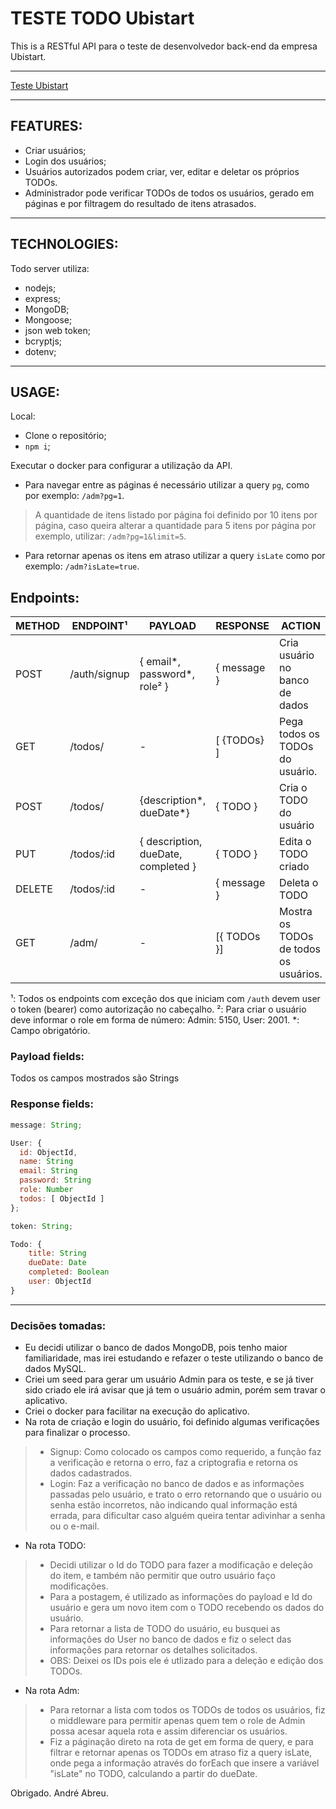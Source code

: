 # TESTE TODO Ubistart

This is a RESTful API para o teste de desenvolvedor back-end da empresa Ubistart.

---

[Teste Ubistart](https://github.com/andrezo88/testeUbistart)

---

## FEATURES:

- Criar usuários;
- Login dos usuários;
- Usuários autorizados podem criar, ver, editar e deletar os próprios TODOs.
- Administrador pode verificar TODOs de todos os usuários, gerado em páginas e por filtragem do resultado de itens atrasados.

---

## TECHNOLOGIES:

Todo server utiliza:

- nodejs;
- express;
- MongoDB;
- Mongoose;
- json web token;
- bcryptjs;
- dotenv;

---

## USAGE:

Local:

- Clone o repositório;
- `npm i`;

Executar o docker para configurar a utilização da API. 

- Para navegar entre as páginas é necessário utilizar a query `pg`, como por exemplo: `/adm?pg=1`.
> A quantidade de itens listado por página foi definido por 10 itens por página, caso queira alterar a quantidade para 5 itens por página por exemplo, utilizar: `/adm?pg=1&limit=5`.
- Para retornar apenas os itens em atraso utilizar a query `isLate` como por exemplo: `/adm?isLate=true`.

## Endpoints:

| METHOD | ENDPOINT¹         | PAYLOAD                          | RESPONSE        | ACTION                                                                            |
| ------ | ----------------- | -------------------------------- | --------------- | --------------------------------------------------------------------------------- |
| POST   | /auth/signup      | { email*, password*, role² }         | { message }     | Cria usuário no banco de dados | /auth/login       | { email*, password* }         | { user, token } | Cria token para acesso ao sistema e utilizar as funcionalidades conforme role do usuário |
| GET   | /todos/   |    -                  | [ {TODOs} ]      | Pega todos os TODOs do usuário. |
| POST    | /todos/   | {description*, dueDate*}                                | { TODO }  | Cria o TODO do usuário |
| PUT    | /todos/:id | { description, dueDate, completed }                      | { TODO }      | Edita o TODO criado |
| DELETE | /todos/:id | -                                | { message }     | Deleta o TODO |
| GET    | /adm/      | -                                | [{ TODOs }]      | Mostra os TODOs de todos os usuários.|

¹: Todos os endpoints com exceção dos que iniciam com `/auth` devem user o token (bearer) como autorização no cabeçalho.
²: Para criar o usuário deve informar o role em forma de número: Admin: 5150, User: 2001.
*: Campo obrigatório.

### Payload fields:

Todos os campos mostrados são Strings

### Response fields:

```javascript
message: String;

User: {
  id: ObjectId,
  name: String
  email: String
  password: String
  role: Number
  todos: [ ObjectId ]
};

token: String;

Todo: {    
    title: String
    dueDate: Date
    completed: Boolean
    user: ObjectId
}
```

---

### Decisões tomadas:

- Eu decidi utilizar o banco de dados MongoDB, pois tenho maior familiaridade, mas irei estudando e refazer o teste utilizando o banco de dados MySQL.
- Criei um seed para gerar um usuário Admin para os teste, e se já tiver sido criado ele irá avisar que já tem o usuário admin, porém sem travar o aplicativo. 
- Criei o docker para facilitar na execução do aplicativo.
- Na rota de criação e login do usuário, foi definido algumas verificações para finalizar o processo.
> - Signup: Como colocado os campos como requerido, a função faz a verificação e retorna o erro, faz a criptografia e retorna os dados cadastrados.
> - Login: Faz a verificação no banco de dados e as informações passadas pelo usuário, e trato o erro retornando que o usuário ou senha estão incorretos, não indicando qual informação está errada, para dificultar caso alguém queira tentar adivinhar a senha ou o e-mail.
- Na rota TODO:
> - Decidi utilizar o Id do TODO para fazer a modificação e deleção do item, e também não permitir que outro usuário faço modificações.
> - Para a postagem, é utilizado as informações do payload e Id do usuário e gera um novo item com o TODO recebendo os dados do usuário.
> - Para retornar a lista de TODO do usuário, eu busquei as informações do User no banco de dados e fiz o select das informações para retornar os detalhes solicitados.
> - OBS: Deixei os IDs pois ele é utlizado para a deleção e edição dos TODOs.
- Na rota Adm:
> - Para retornar a lista com todos os TODOs de todos os usuários, fiz o middleware para permitir apenas quem tem o role de Admin possa acesar aquela rota e assim diferenciar os usuários.
> -  Fiz a páginação direto na rota de get em forma de query, e para filtrar e retornar apenas os TODOs em atraso fiz a query isLate, onde pega a informação através do forEach que insere a variável "isLate" no TODO, calculando a partir do dueDate.

Obrigado.
André Abreu.
